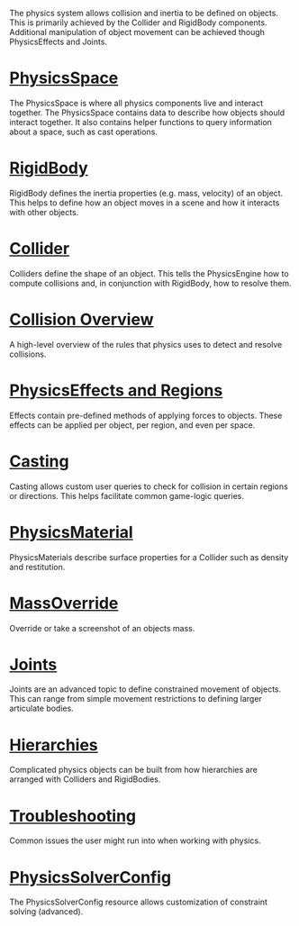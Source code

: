 The physics system allows collision and inertia to be defined on objects. This is primarily achieved by the Collider and RigidBody components. Additional manipulation of object movement can be achieved though PhysicsEffects and Joints.

 #  [PhysicsSpace](https://github.com/ZilchEngine/ZilchDocs/blob/master/zero_editor_documentation/zeromanual/physics/physicsspace.markdown)
The PhysicsSpace is where all physics components live and interact together. The PhysicsSpace contains data to describe how objects should interact together. It also contains helper functions to query information about a space, such as cast operations.
  
 #  [RigidBody](https://github.com/ZilchEngine/ZilchDocs/blob/master/zero_editor_documentation/zeromanual/physics/rigidbody.markdown)
RigidBody defines the inertia properties (e.g. mass, velocity) of an object. This helps to define how an object moves in a scene and how it interacts with other objects.
  
 #  [Collider](https://github.com/ZilchEngine/ZilchDocs/blob/master/zero_editor_documentation/zeromanual/physics/colliders.markdown)
Colliders define the shape of an object. This tells the PhysicsEngine how to compute collisions and, in conjunction with RigidBody, how to resolve them.

 #  [Collision Overview](https://github.com/ZilchEngine/ZilchDocs/blob/master/zero_editor_documentation/zeromanual/physics/collisionoverview.markdown)
A high-level overview of the rules that physics uses to detect and resolve collisions.
  
 #  [PhysicsEffects and Regions](https://github.com/ZilchEngine/ZilchDocs/blob/master/zero_editor_documentation/zeromanual/physics/physicseffectsandregions.markdown)
Effects contain pre-defined methods of applying forces to objects. These effects can be applied per object, per region, and even per space.
  
 #  [Casting](https://github.com/ZilchEngine/ZilchDocs/blob/master/zero_editor_documentation/zeromanual/physics/physicscasting.markdown)
Casting allows custom user queries to check for collision in certain regions or directions. This helps facilitate common game-logic queries.

 #  [PhysicsMaterial](https://github.com/ZilchEngine/ZilchDocs/blob/master/zero_editor_documentation/zeromanual/physics/physicsmaterial.markdown)
PhysicsMaterials describe surface properties for a Collider such as density and restitution.
  
 #  [MassOverride](https://github.com/ZilchEngine/ZilchDocs/blob/master/zero_editor_documentation/zeromanual/physics/massoverride.markdown)
Override or take a screenshot of an objects mass.

 #  [Joints](https://github.com/ZilchEngine/ZilchDocs/blob/master/zero_editor_documentation/zeromanual/physics/joints.markdown)
Joints are an advanced topic to define constrained movement of objects. This can range from simple movement restrictions to defining larger articulate bodies.

 #  [Hierarchies](https://github.com/ZilchEngine/ZilchDocs/blob/master/zero_editor_documentation/zeromanual/physics/hierarchies.markdown)
Complicated physics objects can be built from how hierarchies are arranged with Colliders and RigidBodies.
  
 #  [Troubleshooting](https://github.com/ZilchEngine/ZilchDocs/blob/master/zero_editor_documentation/zeromanual/physics/physicstroubleshooting.markdown)
Common issues the user might run into when working with physics.

 #  [PhysicsSolverConfig](https://github.com/ZilchEngine/ZilchDocs/blob/master/zero_editor_documentation/zeromanual/physics/physicssolverconfig.markdown)
The PhysicsSolverConfig resource allows customization of constraint solving (advanced). 

 